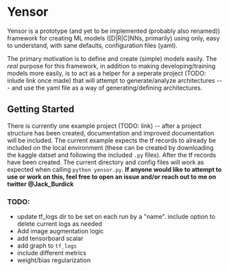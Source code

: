 # Yensor

Yensor is a prototype (and yet to be implemented (probably also renamed)) framework for creating ML models ([D|R|C]NNs, primarily) using only, easy to understand, with sane defaults, configuration files (yaml).

The primary motivation is to define and create (simple) models easily. The *real* purpose for this framework, in addition to making developing/training models more easily, is to act as a helper for a seperate project (TODO: inlude link once made) that will attempt to generate/analyze architectures --- and use the yaml file as a way of generating/defining architectures.

## Getting Started
There is currently one example project (TODO: link) -- after a project structure has been created, documentation and improved documentation will be included. The current example expects the tf records to already be included on the local environment (these can be created by downloading the kaggle datset and following the included `.py` files). After the tf records have been created. The current directory and config files will work as expected when calling `python yensor.py`. **If anyone would like to attempt to use or work on this, feel free to open an issue and/or reach out to me on twitter @Jack_Burdick**


### TODO:
- update tf_logs dir to be set on each run by a "name". include option to delete current logs as needed
- Add image augmentation logic
- add tensorboard scalar
- add graph to `tf_logs`
- include different metrics
- weight/bias regularization
